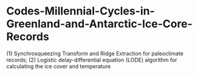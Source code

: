 # Codes-Millennial-Cycles-in-Greenland-and-Antarctic-Ice-Core-Records
(1) Synchrosqueezing Transform and Ridge Extraction for paleoclimate records; (2) Logistic delay-differential equation (LODE) algorithm for calculating the ice cover and temperature
